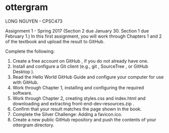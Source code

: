 # ottergram
LONG NGUYEN - CPSC473

Assignment 1 - Spring 2017
(Section 2 due January 30. Section 1 due February 1.)
In this first assignment, you will work through Chapters 1 and 2 of the textbook and upload the
result to GitHub.

Complete the following:

1. Create a free account on GitHub , if you do not already have one.
2. Install and configure a Git client (e.g., git , SourceTree , or GitHub Desktop ).
3. Read the Hello World GitHub Guide and configure your computer for use with GitHub.
4. Work through Chapter 1, installing and configuring the required software.
5. Work through Chapter 2, creating styles.css and index.html and downloading and extracting front-end-dev-resources.zip .
6. Confirm that your result matches the page shown in the book.
7. Complete the Silver Challenge: Adding a favicon.ico.
8. Create a new public GitHub repository and push the contents of your ottergram directory.
